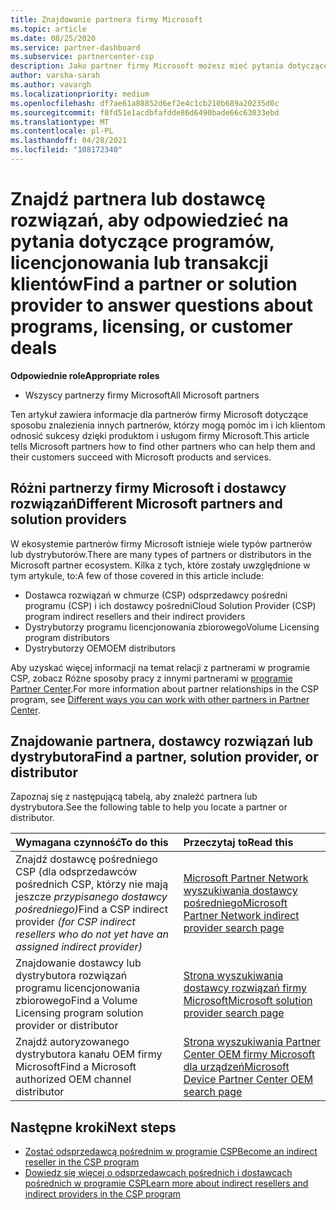 ```yaml
---
title: Znajdowanie partnera firmy Microsoft
ms.topic: article
ms.date: 08/25/2020
ms.service: partner-dashboard
ms.subservice: partnercenter-csp
description: Jako partner firmy Microsoft możesz mieć pytania dotyczące sposobu pomocy klientom lub konkretnym programom. Znajdź innych partnerów, którzy mogą ci pomóc.
author: varsha-sarah
ms.author: vavargh
ms.localizationpriority: medium
ms.openlocfilehash: df7ae61a88852d6ef2e4c1cb210b689a20235d0c
ms.sourcegitcommit: f8fd51e1acdbfafdde86d6490bade66c63033ebd
ms.translationtype: MT
ms.contentlocale: pl-PL
ms.lasthandoff: 04/28/2021
ms.locfileid: "108172340"
---
```

# <a name="find-a-partner-or-solution-provider-to-answer-questions-about-programs-licensing-or-customer-deals"></a><span data-ttu-id="ac3c7-104">Znajdź partnera lub dostawcę rozwiązań, aby odpowiedzieć na pytania dotyczące programów, licencjonowania lub transakcji klientów</span><span class="sxs-lookup"><span data-stu-id="ac3c7-104">Find a partner or solution provider to answer questions about programs, licensing, or customer deals</span></span> 

<span data-ttu-id="ac3c7-105">**Odpowiednie role**</span><span class="sxs-lookup"><span data-stu-id="ac3c7-105">**Appropriate roles**</span></span>

- <span data-ttu-id="ac3c7-106">Wszyscy partnerzy firmy Microsoft</span><span class="sxs-lookup"><span data-stu-id="ac3c7-106">All Microsoft partners</span></span>

<span data-ttu-id="ac3c7-107">Ten artykuł zawiera informacje dla partnerów firmy Microsoft dotyczące sposobu znalezienia innych partnerów, którzy mogą pomóc im i ich klientom odnosić sukcesy dzięki produktom i usługom firmy Microsoft.</span><span class="sxs-lookup"><span data-stu-id="ac3c7-107">This article tells Microsoft partners how to find other partners who can help them and their customers succeed with Microsoft products and services.</span></span>

## <a name="different-microsoft-partners-and-solution-providers"></a><span data-ttu-id="ac3c7-108">Różni partnerzy firmy Microsoft i dostawcy rozwiązań</span><span class="sxs-lookup"><span data-stu-id="ac3c7-108">Different Microsoft partners and solution providers</span></span>

<span data-ttu-id="ac3c7-109">W ekosystemie partnerów firmy Microsoft istnieje wiele typów partnerów lub dystrybutorów.</span><span class="sxs-lookup"><span data-stu-id="ac3c7-109">There are many types of partners or distributors in the Microsoft partner ecosystem.</span></span> <span data-ttu-id="ac3c7-110">Kilka z tych, które zostały uwzględnione w tym artykule, to:</span><span class="sxs-lookup"><span data-stu-id="ac3c7-110">A few of those covered in this article include:</span></span>

- <span data-ttu-id="ac3c7-111">Dostawca rozwiązań w chmurze (CSP) odsprzedawcy pośredni programu (CSP) i ich dostawcy pośredni</span><span class="sxs-lookup"><span data-stu-id="ac3c7-111">Cloud Solution Provider (CSP) program indirect resellers and their indirect providers</span></span>
- <span data-ttu-id="ac3c7-112">Dystrybutorzy programu licencjonowania zbiorowego</span><span class="sxs-lookup"><span data-stu-id="ac3c7-112">Volume Licensing program distributors</span></span>
- <span data-ttu-id="ac3c7-113">Dystrybutorzy OEM</span><span class="sxs-lookup"><span data-stu-id="ac3c7-113">OEM distributors</span></span>

<span data-ttu-id="ac3c7-114">Aby uzyskać więcej informacji na temat relacji z partnerami w programie CSP, zobacz Różne sposoby pracy z innymi partnerami w [programie Partner Center](work-with-other-partners.md).</span><span class="sxs-lookup"><span data-stu-id="ac3c7-114">For more information about partner relationships in the CSP program, see [Different ways you can work with other partners in Partner Center](work-with-other-partners.md).</span></span>

## <a name="find-a-partner-solution-provider-or-distributor"></a><span data-ttu-id="ac3c7-115">Znajdowanie partnera, dostawcy rozwiązań lub dystrybutora</span><span class="sxs-lookup"><span data-stu-id="ac3c7-115">Find a partner, solution provider, or distributor</span></span>

<span data-ttu-id="ac3c7-116">Zapoznaj się z następującą tabelą, aby znaleźć partnera lub dystrybutora.</span><span class="sxs-lookup"><span data-stu-id="ac3c7-116">See the following table to help you locate a partner or distributor.</span></span>

|<span data-ttu-id="ac3c7-117">Wymagana czynność</span><span class="sxs-lookup"><span data-stu-id="ac3c7-117">To do this</span></span>  | <span data-ttu-id="ac3c7-118">Przeczytaj to</span><span class="sxs-lookup"><span data-stu-id="ac3c7-118">Read this</span></span>  |
|:------------------|:--------------- |
|<span data-ttu-id="ac3c7-119">Znajdź dostawcę pośredniego CSP (dla odsprzedawców pośrednich CSP, którzy nie mają jeszcze *przypisanego dostawcy pośredniego)*</span><span class="sxs-lookup"><span data-stu-id="ac3c7-119">Find a CSP indirect provider *(for CSP indirect resellers who do not yet have an assigned indirect provider)*</span></span> | [<span data-ttu-id="ac3c7-120">Microsoft Partner Network wyszukiwania dostawcy pośredniego</span><span class="sxs-lookup"><span data-stu-id="ac3c7-120">Microsoft Partner Network indirect provider search page</span></span>](https://partner.microsoft.com/membership/cloud-solution-provider/find-a-provider)  |
|<span data-ttu-id="ac3c7-121">Znajdowanie dostawcy lub dystrybutora rozwiązań programu licencjonowania zbiorowego</span><span class="sxs-lookup"><span data-stu-id="ac3c7-121">Find a Volume Licensing program solution provider or distributor</span></span>  | [<span data-ttu-id="ac3c7-122">Strona wyszukiwania dostawcy rozwiązań firmy Microsoft</span><span class="sxs-lookup"><span data-stu-id="ac3c7-122">Microsoft solution provider search page</span></span>](https://www.microsoft.com/solution-providers/home)  |
|<span data-ttu-id="ac3c7-123">Znajdź autoryzowanego dystrybutora kanału OEM firmy Microsoft</span><span class="sxs-lookup"><span data-stu-id="ac3c7-123">Find a Microsoft authorized OEM channel distributor</span></span>  | [<span data-ttu-id="ac3c7-124">Strona wyszukiwania Partner Center OEM firmy Microsoft dla urządzeń</span><span class="sxs-lookup"><span data-stu-id="ac3c7-124">Microsoft Device Partner Center OEM search page</span></span>](https://devicepartner.microsoft.com/connect/distributor)  |

## <a name="next-steps"></a><span data-ttu-id="ac3c7-125">Następne kroki</span><span class="sxs-lookup"><span data-stu-id="ac3c7-125">Next steps</span></span>

- [<span data-ttu-id="ac3c7-126">Zostać odsprzedawcą pośrednim w programie CSP</span><span class="sxs-lookup"><span data-stu-id="ac3c7-126">Become an indirect reseller in the CSP program</span></span>](https://partner.microsoft.com/licensing)
- [<span data-ttu-id="ac3c7-127">Dowiedz się więcej o odsprzedawcach pośrednich i dostawcach pośrednich w programie CSP</span><span class="sxs-lookup"><span data-stu-id="ac3c7-127">Learn more about indirect resellers and indirect providers in the CSP program</span></span>](work-with-other-partners.md)